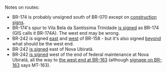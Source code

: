Notes on routes:
* BR-174 is probably unsigned south of BR-070 except on [construction signs](https://www.google.com/maps/@-16.1554767,-57.6176691,3a,15y,175.52h,92.57t/data=!3m6!1e1!3m4!1sc2hMQdkAAPdvnx4xH4QrHg!2e0!7i16384!8i8192?entry=ttu).
* BR-174's spur to Vila Bela da Santíssima Trinidade [is signed](https://www.google.com/maps/@-15.2152641,-59.3541814,3a,38.8y,185.14h,83.13t/data=!3m6!1e1!3m4!1sEs9I4IXSHwdje9IaUADagA!2e0!7i16384!8i8192?entry=ttu) as BR-174 (GIS calls it BR-174A). The west end may be wrong.
* BR-242 is signed [east](https://www.google.com/maps/@-11.6261944,-50.706865,3a,47.6y,273.51h,111.52t/data=!3m6!1e1!3m4!1sWcFjn5qJqe8xfa2U8uo3zA!2e0!7i16384!8i8192?entry=ttu) and [west](https://www.google.com/maps/@-12.6482478,-51.9341235,3a,18.9y,333.71h,84.86t/data=!3m6!1e1!3m4!1seMOZWq1QRadgfWrpSwLqIw!2e0!7i16384!8i8192?entry=ttu) of BR-158 - but it's also signed [beyond](https://www.google.com/maps/@-12.6014492,-52.1845971,3a,15y,243.17h,88.41t/data=!3m6!1e1!3m4!1s4B4LZsVkZzMm8hZQMtWM7g!2e0!7i16384!8i8192?entry=ttu) what should be the west end.
* BR-242 [is signed](https://www.google.com/maps/@-13.1857465,-55.0885521,3a,15.4y,143.68h,85.08t/data=!3m6!1e1!3m4!1sFxvifExbTX569YiHd3WqRg!2e0!7i16384!8i8192?entry=ttu) east of Nova Ubiratã.
* BR-242 [is signed](https://www.google.com/maps/@-13.0412267,-55.2490176,3a,24.5y,310.57h,87.55t/data=!3m6!1e1!3m4!1s7KEKKatpcQvAuMjUdeuovg!2e0!7i16384!8i8192?entry=ttu) west of the end of federal maintenance at Nova Ubiratã, all the way to [the west end at BR-163](https://www.google.com/maps/@-12.5660543,-55.7216066,3a,31.5y,147.93h,88.46t/data=!3m6!1e1!3m4!1sPttk8idZ1EeMMlTmfQSwEA!2e0!7i16384!8i8192?entry=ttu) (although [signage on BR-163](https://www.google.com/maps/@-12.5655464,-55.7225198,3a,39.4y,71.74h,81.48t/data=!3m6!1e1!3m4!1s0CGxPDZeh2a5OE_iii929w!2e0!7i16384!8i8192?entry=ttu) says MT-163).
